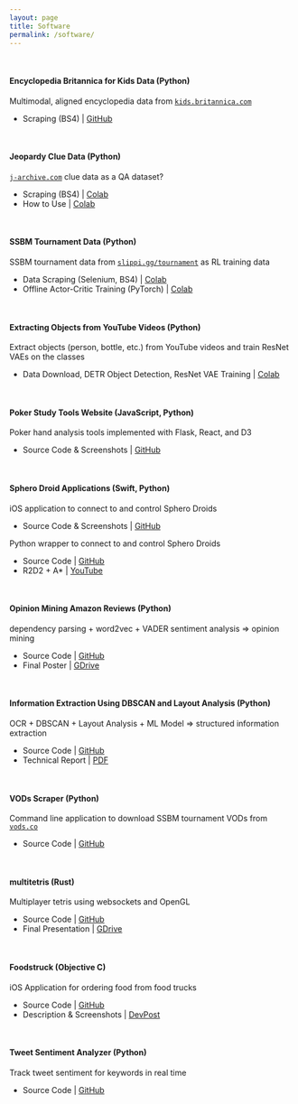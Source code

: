 ```yaml
---
layout: page
title: Software
permalink: /software/
---
```


<br>

#### **Encyclopedia Britannica for Kids Data (Python)**

Multimodal, aligned encyclopedia data from [``kids.britannica.com``](https://kids.britannica.com)
  * Scraping (BS4) \| [GitHub](https://github.com/josephcappadona/kids_britannica/tree/dev/kids_britannica)
<br>
  
#### **Jeopardy Clue Data (Python)**
[``j-archive.com``](https://j-archive.com) clue data as a QA dataset?
  * Scraping (BS4) \| [Colab](https://colab.research.google.com/drive/1Md2zFZivl3QgXmuUNMjIT2mDLgB158gY)
  * How to Use \| [Colab](https://colab.research.google.com/drive/1X99ypJ3E_6jrc76I5DnMKrjgkmezEGvv)

<br>

#### **SSBM Tournament Data (Python)**

SSBM tournament data from [``slippi.gg/tournament``](https://slippi.gg/tournaments) as RL training data
  * Data Scraping (Selenium, BS4) \| [Colab](https://colab.research.google.com/drive/1Os4pK85UWkOmBO-7Mwq6cF9geWYEglSZ)
  * Offline Actor-Critic Training (PyTorch) \| [Colab](https://colab.research.google.com/drive/1cOEV2DYb86r2oujalaSt-c68CpnzHRjZ)

<br>

#### **Extracting Objects from YouTube Videos (Python)**

Extract objects (person, bottle, etc.) from YouTube videos and train ResNet VAEs on the classes
  * Data Download, DETR Object Detection, ResNet VAE Training \| [Colab](https://github.com/josephcappadona/machine-learning-notebooks/blob/main/vision/%5BPyTorch%5D%20YouTube%20ResNetVAE.ipynb)

<br>

#### **Poker Study Tools Website (JavaScript, Python)**

Poker hand analysis tools implemented with Flask, React, and D3
  * Source Code & Screenshots \| [GitHub](https://github.com/josephcappadona/poker-tools)

<br>
  
#### **Sphero Droid Applications (Swift, Python)**

iOS application to connect to and control Sphero Droids
  * Source Code & Screenshots \| [GitHub](https://github.com/josephcappadona/sphero-r2d2-iOS)
  
Python wrapper to connect to and control Sphero Droids
  * Source Code \| [GitHub](https://github.com/josephcappadona/sphero-project)
  * R2D2 + A* \| [YouTube](https://www.youtube.com/watch?v=qjIhtkhbPT8)

<br>

#### **Opinion Mining Amazon Reviews (Python)**

dependency parsing + word2vec + VADER sentiment analysis => opinion mining 
  * Source Code \| [GitHub](https://github.com/josephcappadona/opinion-mining-amazon-reviews)
  * Final Poster \| [GDrive](https://drive.google.com/file/d/1CqQFCXgYBRaFOQQS3yTzbhTql5uwcVkO/)
<br>

#### **Information Extraction Using DBSCAN and Layout Analysis (Python)**
OCR + DBSCAN + Layout Analysis + ML Model => structured information extraction
  * Source Code \| [GitHub](https://github.com/josephcappadona/cis520-final-project/blob/master)
  * Technical Report \| [PDF](https://github.com/josephcappadona/cis520-final-project/blob/master/submission/final-paper.pdf)

<br>

#### **VODs Scraper (Python)**

Command line application to download SSBM tournament VODs from [``vods.co``](https://vods.co)
  * Source Code \| [GitHub](https://github.com/josephcappadona/vods-scraper)

<br>

#### **multitetris (Rust)**

Multiplayer tetris using websockets and OpenGL
  * Source Code \| [GitHub](https://github.com/josephcappadona/multitetris)
  * Final Presentation \| [GDrive](https://docs.google.com/presentation/d/1XXDWQEsQC_ybpI_j3CtzlZwtevSpchEtIelRVSSNbDE)

<br>

#### **Foodstruck (Objective C)**

iOS Application for ordering food from food trucks
  * Source Code \| [GitHub](https://github.com/cerenali/Foodstruck)
  * Description & Screenshots \| [DevPost](https://devpost.com/software/foodstruck)
 
<br>
  
#### **Tweet Sentiment Analyzer (Python)**

Track tweet sentiment for keywords in real time
* Source Code \| [GitHub](https://github.com/ryin1/twitter-sentiment)

